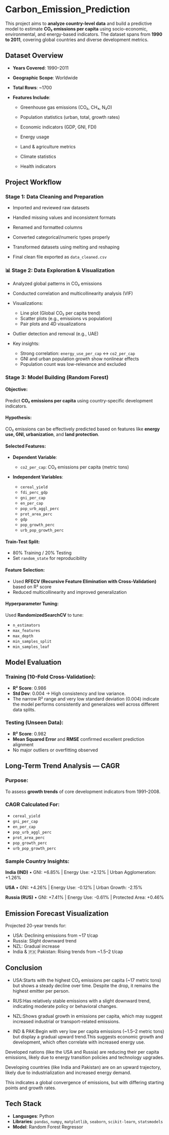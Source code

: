 # Carbon_Emission_Prediction
This project aims to **analyze country-level data** and build a predictive model to estimate **CO₂ emissions per capita** using socio-economic, environmental, and energy-based indicators. The dataset spans from **1990 to 2011**, covering global countries and diverse development metrics.


##  Dataset Overview

* **Years Covered**: 1990–2011

* **Geographic Scope**: Worldwide
  
* **Total Rows**: \~1700
  
* **Features Include**:

  * Greenhouse gas emissions (CO₂, CH₄, N₂O)
    
  * Population statistics (urban, total, growth rates)
    
  * Economic indicators (GDP, GNI, FDI)
    
  * Energy usage
    
  * Land & agriculture metrics
    
  * Climate statistics
    
  * Health indicators


## Project Workflow

### Stage 1: Data Cleaning and Preparation

* Imported and reviewed raw datasets
  
* Handled missing values and inconsistent formats
  
* Renamed and formatted columns
  
* Converted categorical/numeric types properly
  
* Transformed datasets using melting and reshaping
  
* Final clean file exported as `data_cleaned.csv`


### 📊 Stage 2: Data Exploration & Visualization

* Analyzed global patterns in CO₂ emissions

* Conducted correlation and multicollinearity analysis (VIF)
  
* Visualizations:

  * Line plot (Global CO₂ per capita trend)
  * Scatter plots (e.g., emissions vs population)
  * Pair plots and 4D visualizations
* Outlier detection and removal (e.g., UAE)
* Key insights:

  * Strong correlation: `energy_use_per_cap` ↔ `co2_per_cap`
  * GNI and urban population growth show nonlinear effects
  * Population count was low-relevance and excluded


### Stage 3: Model Building (Random Forest)

#### Objective:

Predict **CO₂ emissions per capita** using country-specific development indicators.

#### Hypothesis:

CO₂ emissions can be effectively predicted based on features like **energy use, GNI, urbanization**, and **land protection**.

#### Selected Features:

* **Dependent Variable**:

  * `co2_per_cap`: CO₂ emissions per capita (metric tons)

* **Independent Variables**:

  * `cereal_yield`
  * `fdi_perc_gdp`
  * `gni_per_cap`
  * `en_per_cap`
  * `pop_urb_aggl_perc`
  * `prot_area_perc`
  * `gdp`
  * `pop_growth_perc`
  * `urb_pop_growth_perc`

#### Train-Test Split:

* 80% Training / 20% Testing
* Set `random_state` for reproducibility

####  Feature Selection:

* Used **RFECV (Recursive Feature Elimination with Cross-Validation)** based on R² score
* Reduced multicollinearity and improved generalization

#### Hyperparameter Tuning:

Used **RandomizedSearchCV** to tune:

* `n_estimators`
* `max_features`
* `max_depth`
* `min_samples_split`
* `min_samples_leaf`


## Model Evaluation

### Training (10-Fold Cross-Validation):

* **R² Score**: 0.986
* **Std Dev**: 0.004 → High consistency and low variance.
* The narrow R² range and very low standard deviation (0.004) indicate the model performs consistently and generalizes well across different data splits.

### Testing (Unseen Data):

* **R² Score**: 0.982
* **Mean Squared Error** and **RMSE** confirmed excellent prediction alignment
* No major outliers or overfitting observed


## Long-Term Trend Analysis — CAGR

### Purpose:

To assess **growth trends** of core development indicators from 1991–2008.

### CAGR Calculated For:

* `cereal_yield`
* `gni_per_cap`
* `en_per_cap`
* `pop_urb_aggl_perc`
* `prot_area_perc`
* `pop_growth_perc`
* `urb_pop_growth_perc`

### Sample Country Insights:

**India (IND)**
• GNI: +6.85% | Energy Use: +2.12% | Urban Agglomeration: +1.26%

**USA**
• GNI: +4.26% | Energy Use: -0.12% | Urban Growth: -2.15%

**Russia (RUS)**
• GNI: +7.41% | Energy Use: -0.61% | Protected Area: +0.46%

## Emission Forecast Visualization

Projected 20-year trends for:

* USA: Declining emissions from \~17 t/cap
* Russia: Slight downward trend
* NZL: Gradual increase
* India & 🇵🇰 Pakistan: Rising trends from \~1.5–2 t/cap

## Conclusion

* USA:Starts with the highest CO₂ emissions per capita (~17 metric tons) but shows a steady decline over time. Despite the drop, it remains the highest emitter per person.

* RUS:Has relatively stable emissions with a slight downward trend, indicating moderate policy or behavioral changes. 

* NZL:Shows gradual growth in emissions per capita, which may suggest increased industrial or transport-related emissions.
 
* IND & PAK:Begin with very low per capita emissions (~1.5–2 metric tons) but display a gradual upward trend.This suggests economic growth and development, which often correlate with increased energy use.

Developed nations (like the USA and Russia) are reducing their per capita emissions, likely due to energy transition policies and technology upgrades.

Developing countries (like India and Pakistan) are on an upward trajectory, likely due to industrialization and increased energy demand.

This indicates a global convergence of emissions, but with differing starting points and growth rates.


##  Tech Stack

* **Languages**: Python
* **Libraries**: `pandas`, `numpy`, `matplotlib`, `seaborn`, `scikit-learn`, `statsmodels`
* **Model**: Random Forest Regressor



